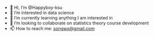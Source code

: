 - 👋 Hi, I’m @Happyboy-ksu
- 👀 I’m interested in data science
- 🌱 I’m currently learning anything I am interested in
- 💞️ I’m looking to collaborate on statistics theory course development
- 📫 How to reach me: songwx@gmail.com

<!---
Happyboy-ksu/Happyboy-ksu is a ✨ special ✨ repository because its `README.md` (this file) appears on your GitHub profile.
You can click the Preview link to take a look at your changes.
--->
